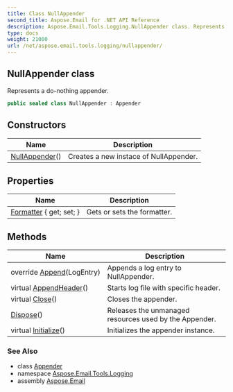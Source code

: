 ```yaml
---
title: Class NullAppender
second_title: Aspose.Email for .NET API Reference
description: Aspose.Email.Tools.Logging.NullAppender class. Represents a donothing appender
type: docs
weight: 21000
url: /net/aspose.email.tools.logging/nullappender/
---
```

## NullAppender class

Represents a do-nothing appender.

```csharp
public sealed class NullAppender : Appender
```

## Constructors

| Name | Description |
| --- | --- |
| [NullAppender](nullappender/)() | Creates a new instace of NullAppender. |

## Properties

| Name | Description |
| --- | --- |
| [Formatter](../../aspose.email.tools.logging/appender/formatter/) { get; set; } | Gets or sets the formatter. |

## Methods

| Name | Description |
| --- | --- |
| override [Append](../../aspose.email.tools.logging/nullappender/append/)(LogEntry) | Appends a log entry to NullAppender. |
| virtual [AppendHeader](../../aspose.email.tools.logging/appender/appendheader/)() | Starts log file with specific header. |
| virtual [Close](../../aspose.email.tools.logging/appender/close/)() | Closes the appender. |
| [Dispose](../../aspose.email.tools.logging/appender/dispose/)() | Releases the unmanaged resources used by the Appender. |
| virtual [Initialize](../../aspose.email.tools.logging/appender/initialize/)() | Initializes the appender instance. |

### See Also

* class [Appender](../appender/)
* namespace [Aspose.Email.Tools.Logging](../../aspose.email.tools.logging/)
* assembly [Aspose.Email](../../)



